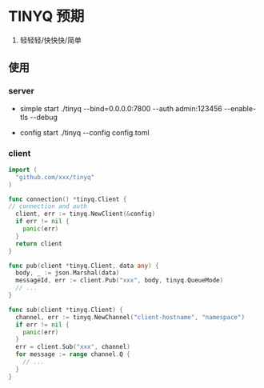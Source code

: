 # TINYQ 预期

1. 轻轻轻/快快快/简单


## 使用

### server
- simple start
./tinyq --bind=0.0.0.0:7800 --auth admin:123456 --enable-tls --debug

- config start
./tinyq --config config.toml

### client
```go
import (
  "github.com/xxx/tinyq"
)

func connection() *tinyq.Client {
// connection and auth
  client, err := tinyq.NewClient(&config)
  if err != nil {
    panic(err)
  }
  return client
}

func pub(client *tinyq.Client, data any) {
  body, _ := json.Marshal(data)
  messageId, err := client.Pub("xxx", body, tinyq.QueueMode)
  // ...
}

func sub(client *tinyq.Client) {
  channel, err := tinyq.NewChannel("client-hostname", "namespace")
  if err != nil {
    panic(err)
  }
  err = client.Sub("xxx", channel)
  for message := range channel.Q {
    // ...
  }
}
```
